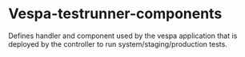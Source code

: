 <!-- Copyright Yahoo. Licensed under the terms of the Apache 2.0 license. See LICENSE in the project root. -->
# Vespa-testrunner-components

Defines handler and component used by the vespa application that is deployed by the controller to
run system/staging/production tests.
